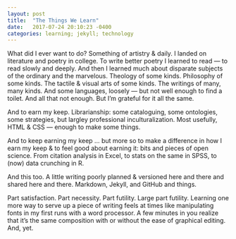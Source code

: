 ```yaml
---
layout: post
title:  "The Things We Learn"
date:   2017-07-24 20:10:23 -0400
categories: learning; jekyll; technology
---
```


What did I ever want to do? Something of artistry & daily. I landed on literature and poetry in college. To write better poetry I learned to read — to read slowly and deeply. And then I learned much about disparate subjects of the ordinary and the marvelous. Theology of some kinds. Philosophy of some kinds. The tactile & visual arts of some kinds. The writings of many, many kinds. And some languages, loosely — but not well enough to find a toilet. And all that not enough. But I’m grateful for it all the same.

And to earn my keep. Librarianship: some cataloguing, some ontologies, some strategies, but largley professional inculturalization. Most usefully, HTML & CSS — enough to make some things.

And to keep earning my keep … but more so to make a difference in how I earn my keep & to feel good about earning it: bits and pieces of open science. From citation analysis in Excel, to stats on the same in SPSS, to (now) data crunching in R.

And this too. A little writing poorly planned & versioned here and there and shared here and there. Markdown, Jekyll, and GitHub and things.

Part satisfaction. Part necessity. Part futility. Large part futility. Learning one more way to serve up a piece of writing feels at times like manipulating fonts in my first runs with a word processor. A few minutes in you realize that it’s the same composition with or without the ease of graphical editing. And, yet.
